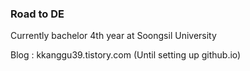 ### Road to DE
Currently bachelor 4th year at Soongsil University

Blog : kkanggu39.tistory.com (Until setting up github.io)
